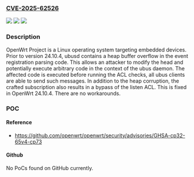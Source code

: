 ### [CVE-2025-62526](https://cve.mitre.org/cgi-bin/cvename.cgi?name=CVE-2025-62526)
![](https://img.shields.io/static/v1?label=Product&message=openwrt&color=blue)
![](https://img.shields.io/static/v1?label=Version&message=%3C%2024.10.4%20&color=brightgreen)
![](https://img.shields.io/static/v1?label=Vulnerability&message=CWE-122%3A%20Heap-based%20Buffer%20Overflow&color=brightgreen)

### Description

OpenWrt Project is a Linux operating system targeting embedded devices. Prior to version 24.10.4, ubusd contains a heap buffer overflow in the event registration parsing code. This allows an attacker to modify the head and potentially execute arbitrary code in the context of the ubus daemon. The affected code is executed before running the ACL checks, all ubus clients are able to send such messages. In addition to the heap corruption, the crafted subscription also results in a bypass of the listen ACL. This is fixed in OpenWrt 24.10.4. There are no workarounds.

### POC

#### Reference
- https://github.com/openwrt/openwrt/security/advisories/GHSA-cp32-65v4-cp73

#### Github
No PoCs found on GitHub currently.

